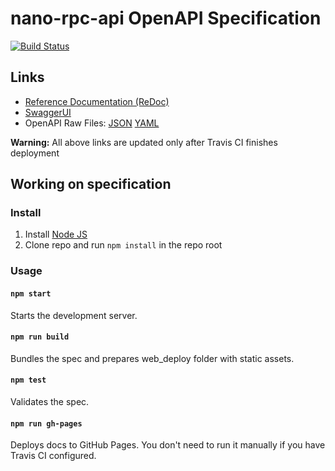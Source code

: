 # nano-rpc-api OpenAPI Specification
[![Build Status](https://travis-ci.com/aspic/nano-rpc-api.svg?branch=master)](https://travis-ci.com/aspic/nano-rpc-api)

## Links

- [Reference Documentation (ReDoc)](https://aspic.github.io/nano-rpc-api/)
- [SwaggerUI](https://aspic.github.io/nano-rpc-api/swagger-ui/)
- OpenAPI Raw Files: [JSON](https://aspic.github.io/nano-rpc-api/openapi.json) [YAML](https://aspic.github.io/nano-rpc-api/openapi.yaml)

**Warning:** All above links are updated only after Travis CI finishes deployment

## Working on specification
### Install

1. Install [Node JS](https://nodejs.org/)
2. Clone repo and run `npm install` in the repo root

### Usage

#### `npm start`
Starts the development server.

#### `npm run build`
Bundles the spec and prepares web_deploy folder with static assets.

#### `npm test`
Validates the spec.

#### `npm run gh-pages`
Deploys docs to GitHub Pages. You don't need to run it manually if you have Travis CI configured.
